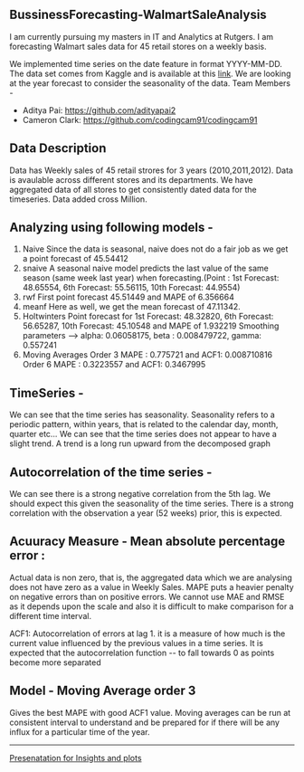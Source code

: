 BussinessForecasting-WalmartSaleAnalysis
----

I am currently pursuing my masters in IT and Analytics at Rutgers. I am forecasting Walmart sales data for 45 retail stores on a weekly basis. 

We implemented time series on the date feature in format YYYY-MM-DD. The data set comes from Kaggle and is available at this [link](https://www.kaggle.com/c/walmart-recruiting-store-sales-forecasting/data).
We are looking at the year forecast to consider the seasonality of the data. 
Team Members -
  - Aditya Pai: https://github.com/adityapai2 
  - Cameron Clark: https://github.com/codingcam91/codingcam91
 
Data Description 
---
Data has Weekly sales of 45 retail strores for 3 years (2010,2011,2012). Data is avaulable across different stores and its departments.  We have aggregated data of all stores to get consistently dated data for the timeseries. Data added cross Million.

Analyzing using following models -
---
  1. Naive
    Since the data is seasonal, naive does not do a fair job as we get a point forecast of 45.54412
  3. snaive
    A seasonal naive model predicts the last value of the same season (same week last year) when forecasting.(Point : 1st Forecast: 48.65554, 6th Forecast: 55.56115, 10th Forecast: 44.9554)
  5. rwf
    First point forecast 45.51449	 and MAPE of 6.356664
  6. meanf
    Here as well, we get the mean forecast of 47.11342.
  7. Holtwinters
    Point forecast for 1st Forecast: 48.32820, 6th Forecast: 56.65287, 10th Forecast: 45.10548 and MAPE of 1.932219
    Smoothing parameters --> alpha: 0.06058175, beta : 0.008479722, gamma: 0.557241
  9. Moving Averages
    Order 3
      MAPE : 0.775721 and ACF1: 0.008710816 
    Order 6
      MAPE : 0.3223557 and ACF1: 0.3467995
  
TimeSeries - 
----
We can see that the time series has seasonality. Seasonality refers to a periodic pattern, within years, that is related to the calendar day, month, quarter etc…
We can see that the time series does not appear to have a slight trend. A trend is a long run upward from the decomposed graph

Autocorrelation of the time series -
----
We can see there is a strong negative correlation from the 5th lag. We should expect this given the seasonality of the time series.
There is a strong correlation with the observation a year (52 weeks) prior, this is expected.

Acuuracy Measure - Mean absolute percentage error : 
----
Actual data is non zero, that is, the aggregated data which we are analysing does not have zero as a value in Weekly Sales.
MAPE puts a heavier penalty on negative errors than on positive errors.
We cannot use MAE and RMSE as it depends upon the scale and also it is difficult to make comparison for a different time interval.

ACF1: Autocorrelation of errors at lag 1. it is a measure of how much is the current value influenced by the previous values in a time series. It is expected that the autocorrelation function -- to fall towards 0 as points become more separated

Model - Moving Average order 3
-----
Gives the best MAPE with good ACF1 value.
Moving averages can be run at consistent interval to understand and be prepared for if there will be any influx for a particular time of the year.


---------------
[Presenatation for Insights and plots](https://github.com/vaibhavimukadam/BussinessForecasting-WalmartSaleAnalysis/blob/master/BusinessForecasting_group9.pdf)
